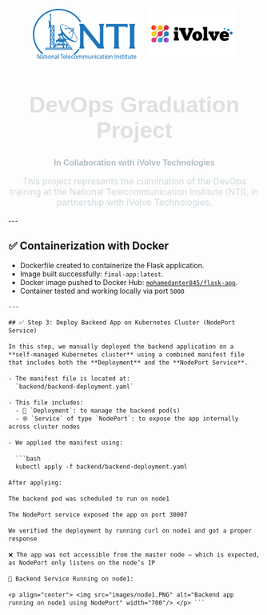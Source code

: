 <p align="center">
  <img src="static/logos/nti-logo.png" height="100"/>
  &nbsp;&nbsp;&nbsp;&nbsp;
  <img src="static/logos/ivolve-logo.png" height="100"/>
</p>

<h1 align="center" style="font-family: 'Poppins', sans-serif; color: #e0e0e0; font-size: 2.8rem;">
   DevOps Graduation Project
</h1>

<h3 align="center" style="font-family: 'Poppins', sans-serif; color: #b0bec5;">
  In Collaboration with iVolve Technologies
</h3>

<p align="center" style="max-width: 700px; font-size: 1.1rem; color: #cfd8dc;">
  This project represents the culmination of the DevOps training at the National Telecommunication Institute (NTI),
  in partnership with iVolve Technologies. 
</p>
---

## ✅ Containerization with Docker

- Dockerfile created to containerize the Flask application.
- Image built successfully: `final-app:latest`.
- Docker image pushed to Docker Hub: [`mohamedanter845/flask-app`](https://hub.docker.com/repository/docker/mohamedanter845/flask-app).
- Container tested and working locally via port `5000`
```
---

## ✅ Step 3: Deploy Backend App on Kubernetes Cluster (NodePort Service)

In this step, we manually deployed the backend application on a **self-managed Kubernetes cluster** using a combined manifest file that includes both the **Deployment** and the **NodePort Service**.

- The manifest file is located at:  
  `backend/backend-deployment.yaml`
  
- This file includes:
  - 🧱 `Deployment`: to manage the backend pod(s)
  - 🌐 `Service` of type `NodePort`: to expose the app internally across cluster nodes

- We applied the manifest using:

  ```bash
  kubectl apply -f backend/backend-deployment.yaml

After applying:

The backend pod was scheduled to run on node1

The NodePort service exposed the app on port 30007

We verified the deployment by running curl on node1 and got a proper response

❌ The app was not accessible from the master node — which is expected, as NodePort only listens on the node’s IP

📸 Backend Service Running on node1:

<p align="center"> <img src="images/node1.PNG" alt="Backend app running on node1 using NodePort" width="700"/> </p> ```
